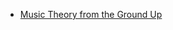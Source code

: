 - [Music Theory from the Ground Up](http://www.youtube.com/playlist?list=PLJTWoPGfHxQH5zdZN6UlMPwZerVApkqmk)
